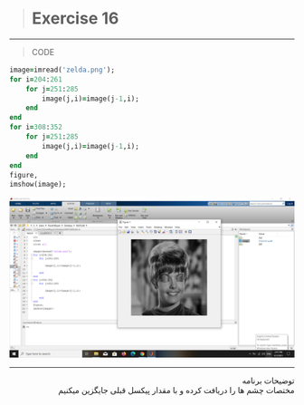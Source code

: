 > # Exercise 16

***
>CODE

```ruby
image=imread('zelda.png');
for i=204:261
    for j=251:285
        image(j,i)=image(j-1,i);
    end
end
for i=308:352
    for j=251:285
        image(j,i)=image(j-1,i);
    end
end
figure,
imshow(image);
```
![alt text](https://github.com/semnan-university-ai/image-processing-class/blob/main/excersiecs/faeze75/16/Screenshot%20(25).png)
***
<div dir="rtl">
توضیحات برنامه <br />
مختصات چشم ها را دریافت کرده و با مقدار پیکسل قبلی جایگزین میکنیم
</div>
